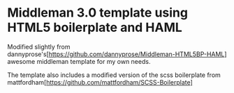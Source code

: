 # Middleman 3.0 template using HTML5 boilerplate and HAML

Modified slightly from dannyprose's[https://github.com/dannyprose/Middleman-HTML5BP-HAML] awesome middleman template for my own needs.

The template also includes a modified version of the scss boilerplate from mattfordham[https://github.com/mattfordham/SCSS-Boilerplate]